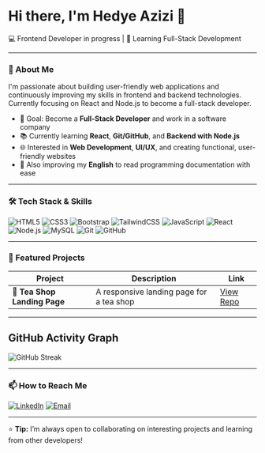 
<!--
**hedy-codes/hedy-codes** is a ✨ _special_ ✨ repository because its `README.md` (this file) appears on your GitHub profile.

Here are some ideas to get you started:

- 🔭 I’m currently working on ...
- 🌱 I’m currently learning ...
- 👯 I’m looking to collaborate on ...
- 🤔 I’m looking for help with ...
- 💬 Ask me about ...
- 📫 How to reach me: ...
- 😄 Pronouns: ...
- ⚡ Fun fact: ...
-->
<h1>Hi there, I'm Hedye Azizi 👋</h1>

<p>
  💻 Frontend Developer in progress | 🌱 Learning Full-Stack Development
</p>

---

### 🚀 About Me
I'm passionate about building user-friendly web applications and continuously improving my skills in frontend and backend technologies. Currently focusing on React and Node.js to become a full-stack developer.

- 🎯 Goal: Become a **Full-Stack Developer** and work in a software company  
- 📚 Currently learning **React**, **Git/GitHub**, and **Backend with Node.js**  
- 🌐 Interested in **Web Development**, **UI/UX**, and creating functional, user-friendly websites  
- 📖 Also improving my **English** to read programming documentation with ease  

---

### 🛠 Tech Stack & Skills
![HTML5](https://img.shields.io/badge/HTML5-E34F26?style=for-the-badge&logo=html5&logoColor=white)
![CSS3](https://img.shields.io/badge/CSS3-1572B6?style=for-the-badge&logo=css3&logoColor=white)
![Bootstrap](https://img.shields.io/badge/Bootstrap-7952B3?style=for-the-badge&logo=bootstrap&logoColor=white)
![TailwindCSS](https://img.shields.io/badge/TailwindCSS-38B2AC?style=for-the-badge&logo=tailwindcss&logoColor=white)
![JavaScript](https://img.shields.io/badge/JavaScript-F7DF1E?style=for-the-badge&logo=javascript&logoColor=black)
![React](https://img.shields.io/badge/React-61DAFB?style=for-the-badge&logo=react&logoColor=black)
![Node.js](https://img.shields.io/badge/Node.js-339933?style=for-the-badge&logo=nodedotjs&logoColor=white)
![MySQL](https://img.shields.io/badge/MySQL-4479A1?style=for-the-badge&logo=mysql&logoColor=white)
![Git](https://img.shields.io/badge/Git-F05032?style=for-the-badge&logo=git&logoColor=white)
![GitHub](https://img.shields.io/badge/GitHub-181717?style=for-the-badge&logo=github&logoColor=white)


---

### 📂 Featured Projects
| Project | Description | Link |
| ------- | ----------- | ---- |
| 🍵 **Tea Shop Landing Page** | A responsive landing page for a tea shop | [View Repo](https://github.com/hedy-codes/product-landing-page) |

---

## GitHub Activity Graph

![GitHub Streak](https://github-readme-streak-stats.herokuapp.com/?user=hedy-codes&theme=radical)

---
### 📫 How to Reach Me
[![LinkedIn](https://img.shields.io/badge/LinkedIn-0077B5?style=for-the-badge&logo=linkedin&logoColor=white)](https://www.linkedin.com/)
[![Email](https://img.shields.io/badge/Email-Contact_Me-ff9800?style=for-the-badge&logo=gmail&logoColor=white)](mailto:your-email@example.com)

---

⭐ **Tip:** I’m always open to collaborating on interesting projects and learning from other developers!


